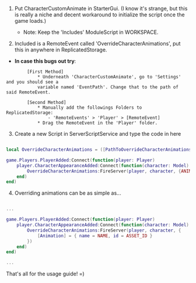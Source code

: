 1. Put CharacterCustomAnimate in StarterGui. (I know it's strange, but this is really a niche and decent workaround to initialize the script once the game loads.)
	- Note: Keep the 'Includes' ModuleScript in WORKSPACE.

2. Included is a RemoteEvent called 'OverrideCharacterAnimations', put this in anywhere in
ReplicatedStorage.

- **In case this bugs out try**:

```
		[First Method]
			* Underneath 'CharacterCustomAnimate', go to 'Settings' and you should see a
			variable named 'EventPath'. Change that to the path of said RemoteEvent.

		[Second Method]
			* Manually add the followings Folders to ReplicatedStorage:
				- 'RemoteEvents' > 'Player' > [RemoteEvent]
			* Drag the RemoteEvent in the 'Player' folder.
```

3. Create a new Script in ServerScriptService and type the code in here

```lua

local OverrideCharacterAnimations = ([PathToOverrideCharacterAnimations])

game.Players.PlayerAdded:Connect(function(player: Player)
	player.CharacterAppearanceAdded:Connect(function(character: Model)
		OverrideCharacterAnimations:FireServer(player, character, {ANIMATION_LIST});
	end)
end)

```

4. Overriding animations can be as simple as...

```lua

...

game.Players.PlayerAdded:Connect(function(player: Player)
	player.CharacterAppearanceAdded:Connect(function(character: Model)
		OverrideCharacterAnimations:FireServer(player, character, {
			[Animation] = { name = NAME, id = ASSET_ID }
		})
	end)
end)

...

```

That's all for the usage guide! =)

